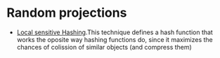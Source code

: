 # Random projections
+ [Local sensitive Hashing](https://en.m.wikipedia.org/wiki/Locality-sensitive_hashing).This technique defines a hash function that works the oposite way hashing functions do, since it maximizes the chances of colission of similar objects (and compress them)
